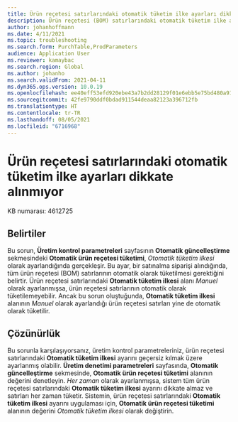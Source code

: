 ```yaml
---
title: Ürün reçetesi satırlarındaki otomatik tüketim ilke ayarları dikkate alınmıyor
description: Ürün reçetesi (BOM) satırlarındaki otomatik tüketim ilke ayarları dikkate alınmıyor.
author: johanhoffmann
ms.date: 4/11/2021
ms.topic: troubleshooting
ms.search.form: PurchTable,ProdParameters
audience: Application User
ms.reviewer: kamaybac
ms.search.region: Global
ms.author: johanho
ms.search.validFrom: 2021-04-11
ms.dyn365.ops.version: 10.0.19
ms.openlocfilehash: ee40eff53efd920ebe43a7b2dd28129f01e6ebb5e75bd480a91f758529f77fc5
ms.sourcegitcommit: 42fe9790ddf0bdad911544deaa82123a396712fb
ms.translationtype: HT
ms.contentlocale: tr-TR
ms.lasthandoff: 08/05/2021
ms.locfileid: "6716968"
---
```

# <a name="flushing-principle-settings-on-bom-lines-arent-respected"></a>Ürün reçetesi satırlarındaki otomatik tüketim ilke ayarları dikkate alınmıyor

KB numarası: 4612725

## <a name="symptoms"></a>Belirtiler

Bu sorun, **Üretim kontrol parametreleri** sayfasının **Otomatik güncelleştirme** sekmesindeki **Otomatik ürün reçetesi tüketimi**, *Otomatik tüketim ilkesi* olarak ayarlandığında gerçekleşir. Bu ayar, bir satınalma siparişi alındığında, tüm ürün reçetesi (BOM) satırlarının otomatik olarak tüketilmesi gerektiğini belirtir. Ürün reçetesi satırlarındaki **Otomatik tüketim ilkesi** alanı *Manuel* olarak ayarlanmışsa, ürün reçetesi satırlarının otomatik olarak tüketilemeyebilir. Ancak bu sorun oluştuğunda, **Otomatik tüketim ilkesi** alanının *Manuel* olarak ayarlandığı ürün reçetesi satırları yine de otomatik olarak tüketilir.

## <a name="resolution"></a>Çözünürlük

Bu sorunla karşılaşıyorsanız, üretim kontrol parametreleriniz, ürün reçetesi satırlarındaki **Otomatik tüketim ilkesi** ayarını geçersiz kılmak üzere ayarlanmış olabilir. **Üretim denetimi parametreleri** sayfasında, **Otomatik güncelleştirme** sekmesinde, **Otomatik ürün reçetesi tüketimi** alanının değerini denetleyin. *Her zaman* olarak ayarlanmışsa, sistem tüm ürün reçetesi satırlarındaki **Otomatik tüketim ilkesi** ayarını dikkate almaz ve satırları her zaman tüketir. Sistemin, ürün reçetesi satırlarındaki **Otomatik tüketim ilkesi** ayarını uygulaması için, **Otomatik ürün reçetesi tüketimi** alanının değerini *Otomatik tüketim ilkesi* olarak değiştirin.
